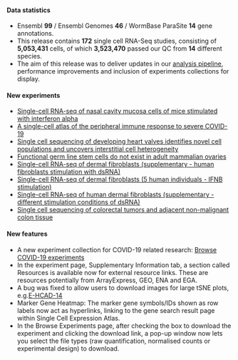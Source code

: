#### Data statistics
- Ensembl **99** / Ensembl Genomes **46** / WormBase ParaSite **14** gene annotations.   
- This release contains **172** single cell RNA-Seq studies, consisting of **5,053,431** cells, of which **3,523,470** passed our QC from **14** different species.
- The aim of this release was to deliver updates in our [analysis pipeline](https://github.com/ebi-gene-expression-group/scxa-workflows), performance improvements and inclusion of experiments collections for display.

#### New experiments
- [Single-cell RNA-seq of nasal cavity mucosa cells of mice stimulated with interferon alpha](https://www.ebi.ac.uk/gxa/sc/experiments/E-CURD-52)
- [A single-cell atlas of the peripheral immune response to severe COVID-19](https://www.ebi.ac.uk/gxa/sc/experiments/E-GEOD-150728)
- [Single cell sequencing of developing heart valves identifies novel cell populations and uncovers interstitial cell heterogeneity](https://www.ebi.ac.uk/gxa/sc/experiments/E-HCAD-18)
- [Functional germ line stem cells do not exist in adult mammalian ovaries](https://www.ebi.ac.uk/gxa/sc/experiments/E-MTAB-2983)
- [Single-cell RNA-seq of dermal fibroblasts (supplementary - human fibroblasts stimulation with dsRNA)](https://www.ebi.ac.uk/gxa/sc/experiments/E-MTAB-7037)
- [Single-cell RNA-seq of dermal fibroblasts (5 human individuals - IFNB stimulation)](https://www.ebi.ac.uk/gxa/sc/experiments/E-MTAB-7051)
- [Single-cell RNA-seq of human dermal fibroblasts (supplementary - different stimulation conditions of dsRNA)](https://www.ebi.ac.uk/gxa/sc/experiments/E-MTAB-7052)
- [Single cell sequencing of colorectal tumors and adjacent non-malignant colon tissue](https://www.ebi.ac.uk/gxa/sc/experiments/E-MTAB-8410)

#### New features
- A new experiment collection for COVID-19 related research: [Browse COVID-19 experiments](https://www.ebi.ac.uk/gxa/sc/experiments?experimentProjects=%22Covid-19%22)
- In the experiment page, Supplementary Information tab, a section called Resources is available now for external resource links. These are resources potentially from ArrayExpress, GEO, ENA and EGA.
- A bug was fixed to allow users to download images for large tSNE plots, e.g.[E-HCAD-14](https://www.ebi.ac.uk/gxa/sc/experiments/E-HCAD-14)
- Marker Gene Heatmap: The marker gene symbols/IDs shown as row labels now act as hyperlinks, linking to the gene search result page within Single Cell Expression Atlas.
- In the Browse Experiments page, after checking the box to download the experiment and clicking the download link, a pop-up window now lets you select the file types (raw quantification, normalised counts or experimental design) to download.

